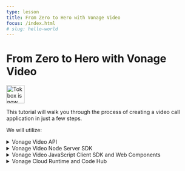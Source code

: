 ```yaml
---
type: lesson
title: From Zero to Hero with Vonage Video
focus: /index.html
# slug: hello-world
---
```


# From Zero to Hero with Vonage Video

<img src="https://assets.tokbox.com/img/vonage/Vonage_VideoAPI_black.svg" height="48px" alt="Tokbox is now known as Vonage" />

This tutorial will walk you through the process of creating a video call application in just a few steps.

We will utilize:
<details>
    <summary>Vonage Video API</summary>
    The <a href="https://developer.vonage.com/en/video/overview" target="_blank">Vonage Video API</a> platform makes it possible to embed real-time, high-quality interactive video, messaging, screen-sharing, and more into web and mobile apps. The platform includes client libraries for the web, mobile, and desktop platform as well as server-side SDKs.
</details>

<details>
    <summary>Vonage Video Node Server SDK</summary>
    The <a href="https://developer.vonage.com/en/video/overview" target="_blank">Vonage Video Node Server SDK</a> lets you create sessions, generate tokens, and work with Vonage Video API for archiving and much more.
</details>

<details>
    <summary>Vonage Video JavaScript Client SDK and Web Components</summary>
    The <a href="https://developer.vonage.com/en/video/client-sdks/web/overview" target="_blank">Vonage Video JavaScript Client SDK</a> unlocks the power of the Video API in the browser. The <a href="https://github.com/Vonage-Community/web_components-video_api-javascript/" target="_blank">Vonage Video Web Components</a> package many of the most common use cases into self-contained elements that can be dropped into any Web application.
</details>

<details>
    <summary>Vonage Cloud Runtime and Code Hub</summary>
    <a href="https://developer.vonage.com/en/vonage-cloud-runtime/overview" target="_blank">Vonage Cloud Runtime</a> eliminates the need to host and maintain your own infrastructure to use the Vonage APIs and allows developers to go into production faster. <a href="https://developer.vonage.com/en/cloud-runtime" target="_blank">Code Hub</a> showcases pre-built solutions ready to be deployed to Vonage's serverless platform.
</details>

